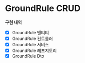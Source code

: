 # GroundRule CRUD

**구현 내역**

- [x] GroundRule 엔티티
- [x] GroundRule 컨트롤러 
- [x] GroundRule 서비스 
- [x] GroundRule 레포지토리
- [x] GroundRule Dto
